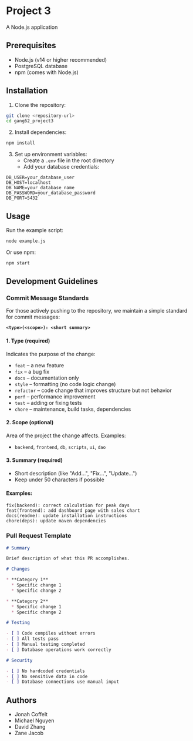 # Project 3

A Node.js application

## Prerequisites

- Node.js (v14 or higher recommended)
- PostgreSQL database
- npm (comes with Node.js)

## Installation

1. Clone the repository:
```bash
git clone <repository-url>
cd gang62_project3
```

2. Install dependencies:
```bash
npm install
```

3. Set up environment variables:
   - Create a `.env` file in the root directory
   - Add your database credentials:
```env
DB_USER=your_database_user
DB_HOST=localhost
DB_NAME=your_database_name
DB_PASSWORD=your_database_password
DB_PORT=5432
```

## Usage

Run the example script:
```bash
node example.js
```

Or use npm:
```bash
npm start
```

## Development Guidelines

### **Commit Message Standards**

For those actively pushing to the repository, we maintain a simple standard for commit messages:

**`<type>(<scope>): <short summary>`**

#### **1. Type (required)**
Indicates the purpose of the change:

- `feat` – a new feature
- `fix` – a bug fix
- `docs` – documentation only
- `style` – formatting (no code logic change)
- `refactor` – code change that improves structure but not behavior
- `perf` – performance improvement
- `test` – adding or fixing tests
- `chore` – maintenance, build tasks, dependencies

#### **2. Scope (optional)**
Area of the project the change affects. Examples:
- `backend`, `frontend`, `db`, `scripts`, `ui`, `dao`

#### **3. Summary (required)**
- Short description (like "Add…", "Fix…", "Update…")
- Keep under 50 characters if possible

#### **Examples:**
```
fix(backend): correct calculation for peak days
feat(frontend): add dashboard page with sales chart
docs(readme): update installation instructions
chore(deps): update maven dependencies
```

### **Pull Request Template**

```markdown
# Summary

Brief description of what this PR accomplishes.

# Changes

* **Category 1**
  * Specific change 1
  * Specific change 2

* **Category 2**
  * Specific change 1
  * Specific change 2

# Testing

- [ ] Code compiles without errors
- [ ] All tests pass
- [ ] Manual testing completed
- [ ] Database operations work correctly

# Security

- [ ] No hardcoded credentials
- [ ] No sensitive data in code
- [ ] Database connections use manual input
```

## Authors

- Jonah Coffelt
- Michael Nguyen
- David Zhang
- Zane Jacob